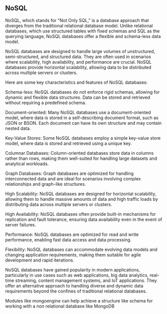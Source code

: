 ## NoSQL
NoSQL, which stands for "Not Only SQL," is a database approach that diverges from the traditional relational database model. Unlike relational databases, which use structured tables with fixed schemas and SQL as the querying language, NoSQL databases offer a flexible and schema-less data model.

NoSQL databases are designed to handle large volumes of unstructured, semi-structured, and structured data. They are often used in scenarios where scalability, high availability, and performance are crucial. NoSQL databases provide horizontal scalability, allowing data to be distributed across multiple servers or clusters.

Here are some key characteristics and features of NoSQL databases:

Schema-less: NoSQL databases do not enforce rigid schemas, allowing for dynamic and flexible data structures. Data can be stored and retrieved without requiring a predefined schema.

Document-oriented: Many NoSQL databases use a document-oriented model, where data is stored in a self-describing document format, such as JSON or BSON. Each document can have its own structure and may contain nested data.

Key-Value Stores: Some NoSQL databases employ a simple key-value store model, where data is stored and retrieved using a unique key.

Columnar Databases: Column-oriented databases store data in columns rather than rows, making them well-suited for handling large datasets and analytical workloads.

Graph Databases: Graph databases are optimized for handling interconnected data and are ideal for scenarios involving complex relationships and graph-like structures.

High Scalability: NoSQL databases are designed for horizontal scalability, allowing them to handle massive amounts of data and high traffic loads by distributing data across multiple servers or clusters.

High Availability: NoSQL databases often provide built-in mechanisms for replication and fault tolerance, ensuring data availability even in the event of server failures.

Performance: NoSQL databases are optimized for read and write performance, enabling fast data access and data processing.

Flexibility: NoSQL databases can accommodate evolving data models and changing application requirements, making them suitable for agile development and rapid iterations.

NoSQL databases have gained popularity in modern applications, particularly in use cases such as web applications, big data analytics, real-time streaming, content management systems, and IoT applications. They offer an alternative approach to handling diverse and dynamic data requirements beyond the confines of traditional relational databases.

Modules like mongoengine can help achieve a structure like schema for working with a non relational database like MongoDB